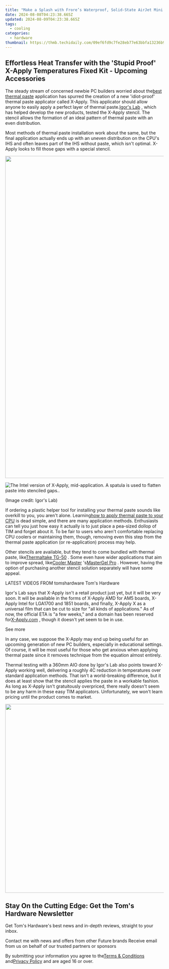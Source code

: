```yaml
---
title: "Make a Splash with Frore’s Waterproof, Solid-State AirJet Mini Sport Cooler: The Ultimate Fanless Underwater Companion"
date: 2024-08-08T04:23:38.665Z
updated: 2024-08-09T04:23:38.665Z
tags:
  - cooling
categories:
  - hardware
thumbnail: https://thmb.techidaily.com/09ef6fd9c7fe28eb77e63bbfa13236b988e850bf98e48829cdc79a65c4caf17b.jpg
---
```


## Effortless Heat Transfer with the 'Stupid Proof' X-Apply Temperatures Fixed Kit - Upcoming Accessories

The steady stream of concerned newbie PC builders worried about the[best thermal paste](https://www.tomshardware.com/best-picks/best-thermal-paste) application has spurred the creation of a new 'idiot-proof' thermal paste applicator called X-Apply. This applicator should allow anyone to easily apply a perfect layer of thermal paste.[Igor's Lab](https://www.igorslab.de/en/simply-peeled-off-new-thermal-paste-applicator-x-apply-from-the-community-in-practice-test/) , which has helped develop the new products, tested the X-Apply stencil. The stencil allows the formation of an ideal pattern of thermal paste with an even distribution.

 Most methods of thermal paste installation work about the same, but the final application actually ends up with an uneven distribution on the CPU's IHS and often leaves part of the IHS without paste, which isn't optimal. X-Apply looks to fill those gaps with a special stencil.

<!-- affiliate ads begin -->
<a href="https://ephamedtechinc.pxf.io/c/5597632/2095385/26400" target="_top" id="2095385"><img src="//a.impactradius-go.com/display-ad/26400-2095385" border="0" alt="" width="1024" height="1024"/></a><img height="0" width="0" src="https://imp.pxf.io/i/5597632/2095385/26400" style="position:absolute;visibility:hidden;" border="0" />
<!-- affiliate ads end -->
![The Intel version of X-Apply, mid-application. A spatula is used to flatten paste into stenciled gaps..](https://cdn.mos.cms.futurecdn.net/upgTTpBBWKEg9p2m26Y6yn-320-80.jpg)

 (Image credit: Igor's Lab)

 If ordering a plastic helper tool for installing your thermal paste sounds like overkill to you, you aren't alone. Learning[how to apply thermal paste to your CPU](https://www.tomshardware.com/how-to/apply-thermal-paste-to-your-cpu) is dead simple, and there are many application methods. Enthusiasts can tell you just how easy it actually is to just place a pea-sized dollop of TIM and forget about it. To be fair to users who aren't comfortable replacing CPU coolers or maintaining them, though, removing even this step from the thermal paste application (or re-application) process may help.

 Other stencils are available, but they tend to come bundled with thermal paste, like[Thermaltake TG-50](https://target.georiot.com/Proxy.ashx?tsid=45723&GR%5FURL=https%3A%2F%2Famazon.com%2FThermaltake-Performance-Heatsink-Compound-CL-O024-GROSGM%2Fdp%2FB08FXYFR9P%3Fth%3D1%26tag%3Dhawk-future-20%26ascsubtag%3Dtomshardware-us-7228561266448645290-20) . Some even have wider applications that aim to improve spread, like[Cooler Master](https://www.tomshardware.com/tag/cooler-master) 's[MasterGel Pro](https://target.georiot.com/Proxy.ashx?tsid=45723&GR%5FURL=https%3A%2F%2Famazon.com%2FCooler-Master-Performance-Conductivity-Flat-Nozzle%2Fdp%2FB07TTPZ1D8%2Fref%3Dasc%5Fdf%5FB07TTPZ1D8%2F%3FlinkCode%3Ddf0%26hvadid%3D695121222616%26hvpos%3D%26hvnetw%3Dg%26hvrand%3D12903314989909111027%26hvpone%3D%26hvptwo%3D%26hvqmt%3D%26hvdev%3Dc%26hvdvcmdl%3D%26hvlocint%3D%26hvlocphy%3D9024139%26hvtargid%3Dpla-850663421676%26psc%3D1%26mcid%3Dcc01318e443830faa39d133f21897664%26gad%5Fsource%3D1%26gclid%3DCjwKCAjwoa2xBhACEiwA1sb1BDPiG3RQ%5F7HrVTsEnv8r8PbznN9P9ElWnZ9SY7qHsTTVfOgIZ2CxCRoC6S0QAvD%5FBwE%26tag%3Dhawk-future-20%26ascsubtag%3Dtomshardware-us-6310257696855915011-20) . However, having the option of purchasing another stencil solution separately will have some appeal.

 LATEST VIDEOS FROM tomshardware Tom's Hardware

 Igor's Lab says that X-Apply isn't a retail product just yet, but it will be very soon. It will be available in the forms of X-Apply AMD for AM5 boards, X-Apply Intel for LGA1700 and 1851 boards, and finally, X-Apply X as a universal film that can be cut to size for "all kinds of applications." As of now, the official ETA is "a few weeks," and a domain has been reserved for[X-Apply.com](https://x-apply.de/) , though it doesn't yet seem to be in use.

 See more

 In any case, we suppose the X-Apply may end up being useful for an upcoming generation of new PC builders, especially in educational settings. Of course, it will be most useful for those who get anxious when applying thermal paste since it removes technique from the equation almost entirely.

 Thermal testing with a 360mm AIO done by Igor's Lab also points toward X-Apply working well, delivering a roughly 4C reduction in temperatures over standard application methods. That isn't a world-breaking difference, but it does at least show that the stencil applies the paste in a workable fashion. As long as X-Apply isn't gratuitously overpriced, there really doesn't seem to be any harm in these easy TIM applicators. Unfortunately, we won't learn pricing until the product comes to market.

<!-- affiliate ads begin -->
<a href="https://appsumo.8odi.net/c/5597632/2075471/7443" target="_top" id="2075471"><img src="//a.impactradius-go.com/display-ad/7443-2075471" border="0" alt="" width="1200" height="600"/></a><img height="0" width="0" src="https://appsumo.8odi.net/i/5597632/2075471/7443" style="position:absolute;visibility:hidden;" border="0" />
<!-- affiliate ads end -->
## Stay On the Cutting Edge: Get the Tom's Hardware Newsletter

 Get Tom's Hardware's best news and in-depth reviews, straight to your inbox.

 Contact me with news and offers from other Future brands  Receive email from us on behalf of our trusted partners or sponsors

 By submitting your information you agree to the[Terms & Conditions](https://futureplc.com/terms-conditions/) and[Privacy Policy](https://futureplc.com/privacy-policy/) and are aged 16 or over.


<ins class="adsbygoogle"
     style="display:block"
     data-ad-format="autorelaxed"
     data-ad-client="ca-pub-7571918770474297"
     data-ad-slot="1223367746"></ins>



<ins class="adsbygoogle"
     style="display:block"
     data-ad-client="ca-pub-7571918770474297"
     data-ad-slot="8358498916"
     data-ad-format="auto"
     data-full-width-responsive="true"></ins>
